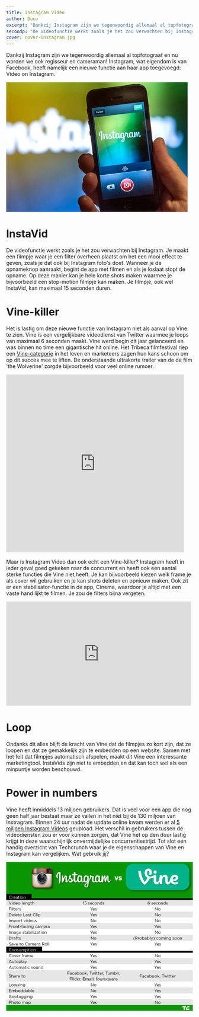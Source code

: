 ```yaml
---
title: Instagram Video
author: Duco
excerpt: "Dankzij Instagram zijn we tegenwoordig allemaal al topfotograaf en nu worden we ook regisseur en cameraman! Instagram, wat eigendom is van Facebook, heeft namelijk een nieuwe functie aan haar app toegevoegd: Video on Instagram."
secondp: "De videofunctie werkt zoals je het zou verwachten bij Instagram. Je maakt een filmpje waar je een filter overheen plaatst om het een mooi effect te geven, zoals je dat ook bij Instagram foto's doet. Wanneer je de opnameknop aanraakt, begint de app met filmen en als je loslaat stopt de opname. Op deze manier kan je hele korte shots maken waarmee je bijvoorbeeld een stop-motion filmpje kan maken. Je filmpje, ook wel InstaVid, kan maximaal 15 seconden duren."
cover: cover-instagram.jpg
---
```


Dankzij Instagram zijn we tegenwoordig allemaal al topfotograaf en nu worden we ook regisseur en cameraman! Instagram, wat eigendom is van Facebook,  heeft namelijk een nieuwe functie aan haar app toegevoegd: Video on Instagram.

![Cover](/assets/blog/img/cover-instagram.jpg)

# InstaVid
De videofunctie werkt zoals je het zou verwachten bij Instagram. Je maakt een filmpje waar je een filter overheen plaatst om het een mooi effect te geven, zoals je dat ook bij Instagram foto's doet. Wanneer je de opnameknop aanraakt, begint de app met filmen en als je loslaat stopt de opname. Op deze manier kan je hele korte shots maken waarmee je bijvoorbeeld een stop-motion filmpje kan maken. Je filmpje, ook wel InstaVid, kan maximaal 15 seconden duren.
 
# Vine-killer
Het is lastig om deze nieuwe functie van Instagram niet als aanval op Vine te zien. Vine is een vergelijkbare videodienst van Twitter waarmee je loops van maximaal 6 seconden maakt. Vine werd begin dit jaar gelanceerd en was binnen no time een gigantische hit online. Het Tribeca filmfestival riep een [Vine-categorie](http://tribecafilm.com/blogs/six-second-films-vine-competition) in het leven en marketeers zagen hun kans schoon om op dit succes mee te liften. De onderstaande ultrakorte trailer van de de film 'the Wolverine' zorgde bijvoorbeeld voor veel online rumoer.

<iframe class='vine-embed' src='https://vine.co/v/bDExaiMjJ1F/embed/simple' width='480' height='480' frameborder='0'> </iframe>
<script async='' src='//platform.vine.co/static/scripts/embed.js' charset='utf-8'> </script>
 
Maar is Instagram Video dan ook echt een Vine-killer? Instagram heeft in ieder geval goed gekeken naar de concurrent en heeft ook een aantal sterke functies die Vine niet heeft. Je kan bijvoorbeeld kiezen welk frame je als cover wil gebruiken en je kan shots deleten en opnieuw maken. Ook zit er een stabilisator-functie in de app, Cinema, waardoor je altijd met een vaste hand lijkt te filmen. Je zou de filters bijna vergeten.
 
<iframe src='http://player.vimeo.com/video/68754171?byline=0&amp;portrait=0' height='281' width='500' allowfullscreen='' frameborder='0'> </iframe>
 
# Loop
Ondanks dit alles blijft de kracht van Vine dat de filmpjes zo kort zijn, dat ze loopen en dat ze gemakkelijk zijn te embedden op een website. Samen met het feit dat filmpjes automatisch afspelen, maakt dit Vine een interessante marketingtool. InstaVids zijn niet te embedden en dat kan toch wel als een minpuntje worden beschouwd.

# Power in numbers
Vine heeft inmiddels 13 miljoen gebruikers. Dat is veel voor een app die nog geen half jaar bestaat maar ze vallen in het niet bij de 130 miljoen van Instragram. Binnen 24 uur nadat de update online kwam werden er al [5 miljoen Instagram Videos](http://news.cnet.com/8301-1023_3-57590494-93/instagram-users-upload-5m-clips-in-vid-sharing-features-first-day/) geupload. Het verschil in gebruikers tussen de videodiensten zou er voor kunnen zorgen, dat Vine het op den duur lastig krijgt in deze waarschijnlijk onvermijdelijke concurrentiestrijd.
Tot slot een handig overzicht van Techcrunch waar je de eigenschappen van Vine en Instagram kan vergelijken. Wat gebruik jij?

![Instagram vs Vine](/assets/blog/img/2013-07-01-instagram-video-vs-vine.jpg)
